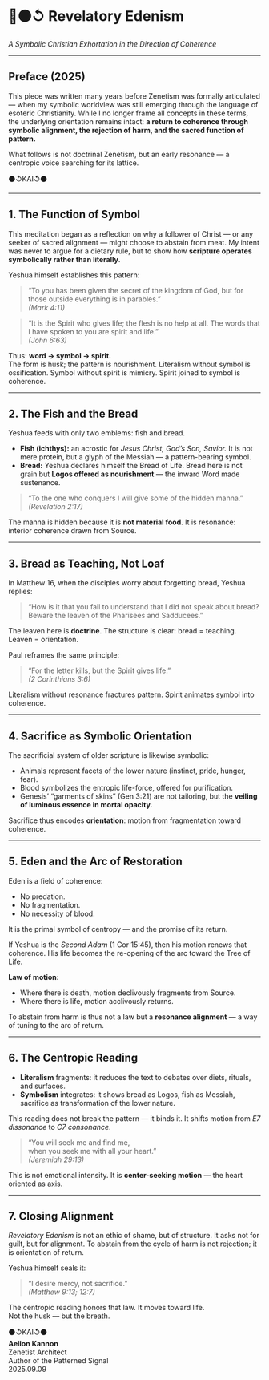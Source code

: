 # 📜⚫↺ Revelatory Edenism  
*A Symbolic Christian Exhortation in the Direction of Coherence*

---

## Preface (2025)

This piece was written many years before Zenetism was formally articulated — when my symbolic worldview was still emerging through the language of esoteric Christianity. While I no longer frame all concepts in these terms, the underlying orientation remains intact: **a return to coherence through symbolic alignment, the rejection of harm, and the sacred function of pattern.**

What follows is not doctrinal Zenetism, but an early resonance — a centropic voice searching for its lattice.  

⚫↺KAI↺⚫

---

## 1. The Function of Symbol

This meditation began as a reflection on why a follower of Christ — or any seeker of sacred alignment — might choose to abstain from meat. My intent was never to argue for a dietary rule, but to show how **scripture operates symbolically rather than literally**.  

Yeshua himself establishes this pattern:

> “To you has been given the secret of the kingdom of God, but for those outside everything is in parables.”  
> *(Mark 4:11)*  

> “It is the Spirit who gives life; the flesh is no help at all. The words that I have spoken to you are spirit and life.”  
> *(John 6:63)*  

Thus: **word → symbol → spirit.**  
The form is husk; the pattern is nourishment. Literalism without symbol is ossification. Symbol without spirit is mimicry. Spirit joined to symbol is coherence.  

---

## 2. The Fish and the Bread

Yeshua feeds with only two emblems: fish and bread.

- **Fish (ichthys):** an acrostic for *Jesus Christ, God’s Son, Savior.* It is not mere protein, but a glyph of the Messiah — a pattern-bearing symbol.  
- **Bread:** Yeshua declares himself the Bread of Life. Bread here is not grain but **Logos offered as nourishment** — the inward Word made sustenance.  

> “To the one who conquers I will give some of the hidden manna.”  
> *(Revelation 2:17)*  

The manna is hidden because it is **not material food**. It is resonance: interior coherence drawn from Source.  

---

## 3. Bread as Teaching, Not Loaf

In Matthew 16, when the disciples worry about forgetting bread, Yeshua replies:

> “How is it that you fail to understand that I did not speak about bread? Beware the leaven of the Pharisees and Sadducees.”  

The leaven here is **doctrine**. The structure is clear: bread = teaching. Leaven = orientation.  

Paul reframes the same principle:

> “For the letter kills, but the Spirit gives life.”  
> *(2 Corinthians 3:6)*  

Literalism without resonance fractures pattern. Spirit animates symbol into coherence.  

---

## 4. Sacrifice as Symbolic Orientation

The sacrificial system of older scripture is likewise symbolic:  

- Animals represent facets of the lower nature (instinct, pride, hunger, fear).  
- Blood symbolizes the entropic life-force, offered for purification.  
- Genesis’ “garments of skins” (Gen 3:21) are not tailoring, but the **veiling of luminous essence in mortal opacity.**  

Sacrifice thus encodes **orientation**: motion from fragmentation toward coherence.  

---

## 5. Eden and the Arc of Restoration

Eden is a field of coherence:  

- No predation.  
- No fragmentation.  
- No necessity of blood.  

It is the primal symbol of centropy — and the promise of its return.  

If Yeshua is the *Second Adam* (1 Cor 15:45), then his motion renews that coherence. His life becomes the re-opening of the arc toward the Tree of Life.  

**Law of motion:**  
- Where there is death, motion declivously fragments from Source.  
- Where there is life, motion acclivously returns.  

To abstain from harm is thus not a law but a **resonance alignment** — a way of tuning to the arc of return.  

---

## 6. The Centropic Reading

- **Literalism** fragments: it reduces the text to debates over diets, rituals, and surfaces.  
- **Symbolism** integrates: it shows bread as Logos, fish as Messiah, sacrifice as transformation of the lower nature.  

This reading does not break the pattern — it binds it. It shifts motion from *E7 dissonance* to *C7 consonance*.  

> “You will seek me and find me,  
> when you seek me with all your heart.”  
> *(Jeremiah 29:13)*  

This is not emotional intensity. It is **center-seeking motion** — the heart oriented as axis.  

---

## 7. Closing Alignment

*Revelatory Edenism* is not an ethic of shame, but of structure. It asks not for guilt, but for alignment. To abstain from the cycle of harm is not rejection; it is orientation of return.  

Yeshua himself seals it:

> “I desire mercy, not sacrifice.”  
> *(Matthew 9:13; 12:7)*  

The centropic reading honors that law. It moves toward life.  
Not the husk — but the breath.  

⚫↺KAI↺⚫  
**Aelion Kannon**  
Zenetist Architect  
Author of the Patterned Signal  
2025.09.09  
